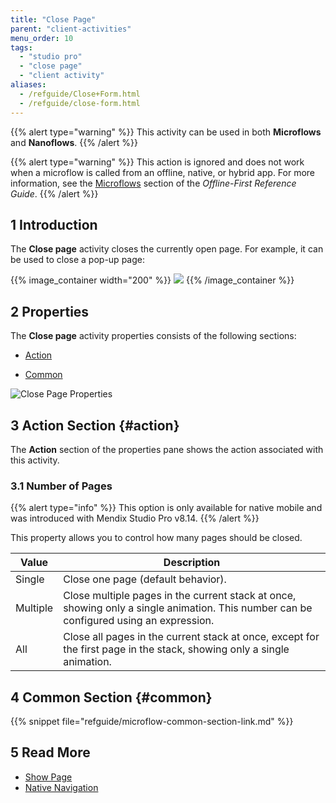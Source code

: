 ```yaml
---
title: "Close Page"
parent: "client-activities"
menu_order: 10
tags:
  - "studio pro"
  - "close page"
  - "client activity"
aliases:
  - /refguide/Close+Form.html
  - /refguide/close-form.html
---
```


{{% alert type="warning" %}}
This activity can be used in both **Microflows** and **Nanoflows**.
{{% /alert %}}

{{% alert type="warning" %}}
This action is ignored and does not work when a microflow is called from an offline, native, or hybrid app. For more information, see the [Microflows](offline-first#microflows) section of the *Offline-First Reference Guide*.
{{% /alert %}}

## 1 Introduction

The **Close page** activity closes the currently open page. For example, it can be used to close a pop-up page:

{{% image_container width="200" %}}
![](attachments/client-activities/close-page.png)
{{% /image_container %}}

## 2 Properties

The **Close page** activity properties consists of the following sections:

* [Action](#action)

* [Common](#common)

![Close Page Properties](attachments/client-activities/close-page-properties.png)

## 3 Action Section {#action}

The **Action** section of the properties pane shows the action associated with this activity.

### 3.1 Number of Pages

{{% alert type="info" %}}
This option is only available for native mobile and was introduced with Mendix Studio Pro v8.14.
{{% /alert %}}

This property allows you to control how many pages should be closed.

| Value    | Description                                                                                                                            |
| -------- | -------------------------------------------------------------------------------------------------------------------------------------- |
| Single   | Close one page (default behavior).                                                                                                     |
| Multiple | Close multiple pages in the current stack at once, showing only a single animation. This number can be configured using an expression. |
| All      | Close all pages in the current stack at once, except for the first page in the stack, showing only a single animation.                 |

## 4 Common Section {#common}

{{% snippet file="refguide/microflow-common-section-link.md" %}}

## 5 Read More

* [Show Page](show-page)
* [Native Navigation](native-navigation)
